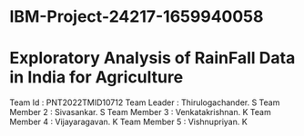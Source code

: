 # IBM-Project-24217-1659940058
# Exploratory Analysis of RainFall Data in India for Agriculture
Team Id : PNT2022TMID10712
Team Leader : Thirulogachander. S
Team Member 2 : Sivasankar. S
Team Member 3 : Venkatakrishnan. K
Team Member 4 : Vijayaragavan. K
Team Member 5 : Vishnupriyan. K
